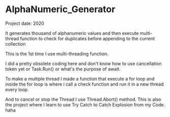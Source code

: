 # AlphaNumeric_Generator

Project date: 2020

It generates thousand of alphanumeric values and then execute multi-thread function to check for duplicates before appending to the current collection

This is the 1st time I use multi-threading function.

I did a pretty obsolete coding here and don't know how to use cancellation token yet or Task.Run() or what's the purpose of await.

To make a multiple thread I made a function that execute a for loop and inside the for loop is where i call a check function and run it in a new thread every loop.

And to cancel or stop the Thread I use Thread.Abort() method. This is also the project where I learn to use Try Catch to Catch Explosion from my Code. haha
